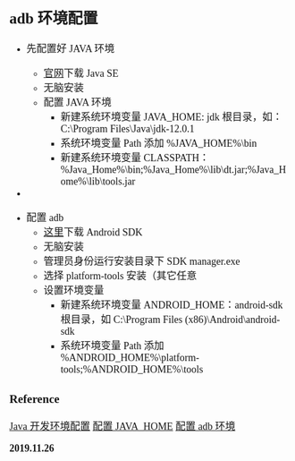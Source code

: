 <font size=4 face='楷体'>

## adb 环境配置

- 先配置好 JAVA 环境

  - [官网](https://www.oracle.com/technetwork/java/javase/downloads/index.html)下载 Java SE
  - 无脑安装
  - 配置 JAVA 环境
    - 新建系统环境变量 JAVA_HOME: jdk 根目录，如：C:\Program Files\Java\jdk-12.0.1
    - 系统环境变量 Path 添加 %JAVA_HOME%\bin
    - 新建系统环境变量 CLASSPATH：%Java_Home%\bin;%Java_Home%\lib\dt.jar;%Java_Home%\lib\tools.jar

-

* 配置 adb
  - [这里](http://tools.android-studio.org/index.php/sdk)下载 Android SDK
  - 无脑安装
  - 管理员身份运行安装目录下 SDK manager.exe
  - 选择 platform-tools 安装（其它任意
  - 设置环境变量
    - 新建系统环境变量 ANDROID_HOME：android-sdk 根目录，如 C:\Program Files (x86)\Android\android-sdk
    - 系统环境变量 Path 添加 %ANDROID_HOME%\platform-tools;%ANDROID_HOME%\tools

### Reference

[Java 开发环境配置](https://www.cnblogs.com/kangjianwei101/p/5621723.html)
[配置 JAVA_HOME](https://blog.csdn.net/qq_42017152/article/details/90732057)
[配置 adb 环境](https://blog.csdn.net/GoHeaven1119/article/details/89473208)

**2019.11.26**
